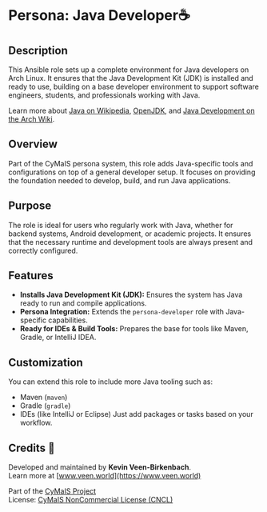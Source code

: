 # Persona: Java Developer☕️

## Description

This Ansible role sets up a complete environment for Java developers on Arch Linux. It ensures that the Java Development Kit (JDK) is installed and ready to use, building on a base developer environment to support software engineers, students, and professionals working with Java.

Learn more about [Java on Wikipedia](https://en.wikipedia.org/wiki/Java_(programming_language)), [OpenJDK](https://openjdk.org/), and [Java Development on the Arch Wiki](https://wiki.archlinux.org/title/Java).

## Overview

Part of the CyMaIS persona system, this role adds Java-specific tools and configurations on top of a general developer setup. It focuses on providing the foundation needed to develop, build, and run Java applications.

## Purpose

The role is ideal for users who regularly work with Java, whether for backend systems, Android development, or academic projects. It ensures that the necessary runtime and development tools are always present and correctly configured.

## Features

- **Installs Java Development Kit (JDK):** Ensures the system has Java ready to run and compile applications.
- **Persona Integration:** Extends the `persona-developer` role with Java-specific capabilities.
- **Ready for IDEs & Build Tools:** Prepares the base for tools like Maven, Gradle, or IntelliJ IDEA.

## Customization

You can extend this role to include more Java tooling such as:
- Maven (`maven`)
- Gradle (`gradle`)
- IDEs (like IntelliJ or Eclipse)
Just add packages or tasks based on your workflow.

## Credits 📝

Developed and maintained by **Kevin Veen-Birkenbach**.  
Learn more at [www.veen.world](https://www.veen.world)

Part of the [CyMaIS Project](https://github.com/kevinveenbirkenbach/cymais)  
License: [CyMaIS NonCommercial License (CNCL)](https://s.veen.world/cncl)